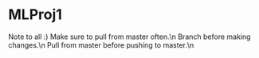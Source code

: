 # MLProj1

Note to all :) 
Make sure to pull from master often.\n
Branch before making changes.\n
Pull from master before pushing to master.\n
